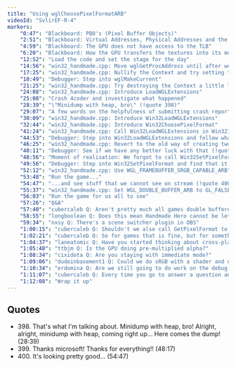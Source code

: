 ```yaml
---
title: "Using wglChoosePixelFormatARB"
videoId: "SvlirEF-R-4"
markers:
    "0:47": "Blackboard: PBO's (Pixel Buffer Objects)"
    "2:51": "Blackboard: Virtual Addresses, Physical Addresses and the TLB"
    "4:59": "Blackboard: The GPU does not have access to the TLB"
    "6:20": "Blackboard: How the GPU transfers the textures into its memory"
    "12:52": "Load the code and set the stage for the day"
    "14:56": "win32_handmade.cpp: Move wglGetProcAddress until after we have created a Context"
    "17:25": "win32_handmade.cpp: Nullify the Context and try setting the PIXELFORMATDESCRIPTOR again"
    "18:49": "Debugger: Step into wglMakeCurrent"
    "21:25": "win32_handmade.cpp: Try destroying the Context a little later and then step through again to see if the pixel format got successfully changed"
    "24:08": "win32_handmade.cpp: Introduce LoadWGLExtensions"
    "25:08": "Crash 4coder and investigate what happened"
    "28:39": "\"Minidump with heap, bro\" (!quote 398)"
    "29:07": "A few words on the helpfulness of submitting crash reports to developers"
    "30:09": "win32_handmade.cpp: Introduce Win32LoadWGLExtensions"
    "32:44": "win32_handmade.cpp: Introduce Win32ChoosePixelFormat"
    "41:24": "win32_handmade.cpp: Call Win32LoadWGLExtensions in Win32InitOpenGL and test to see whether or not we are able to get a ModernContext"
    "44:53": "Debugger: Step into Win32LoadWGLExtensions and follow what happens"
    "46:25": "win32_handmade.cpp: Revert to the old way of creating two DCs"
    "48:11": "Debugger: See if we have any better luck with that (!quote 399)"
    "48:56": "Moment of realisation: We forgot to call Win32SetPixelFormat on WindowDC"
    "49:56": "Debugger: Step into Win32SetPixelFormat and find that it works"
    "52:12": "win32_handmade.cpp: Use WGL_FRAMEBUFFER_SRGB_CAPABLE_ARB"
    "53:48": "Run the game..."
    "54:47": "...and see stuff that we cannot see on stream (!quote 400)"
    "55:37": "win32_handmade.cpp: Set WGL_DOUBLE_BUFFER_ARB to GL_FALSE for the benefit of the stream"
    "56:03": "Run the game for us all to see"
    "57:26": "Q&A"
    "57:40": "cubercaleb Q: Aren't pretty much all games double buffered? If so, why doesn't OBS have problems capturing game footage for other games?"
    "58:55": "longboolean Q: Does this mean Handmade Hero cannot be let's played?"
    "59:34": "nxsy Q: There's a scene switcher plugin in OBS"
    "1:00:15": "cubercaleb Q: Shouldn't we also call GetPixelFormat to make sure we got what we wanted?"
    "1:02:21": "cubercaleb Q: So for games that is fine, but for something like photoshop I am assuming you would have to care?"
    "1:04:37": "laneatomic Q: Have you started thinking about cross-platform support? I've missed quite a bit of the stream"
    "1:05:48": "ttbjm Q: Is the GPU doing pre-multiplied alpha?"
    "1:08:34": "cixidota Q: Are you staying with immediate mode?"
    "1:09:06": "dudeinbasement1 Q: Could we do sRGB with a shader and not with glEnable?"
    "1:10:34": "erdomina Q: Are we still going to do work on the debug UI?"
    "1:11:07": "cubercaleb Q: Every time you go to answer a question and the cutscene loops, a pink screen appears"
    "1:12:08": "Wrap it up"
---
```


## Quotes

* 398\. That's what I'm talking about. Minidump with heap, bro! Alright, alright, minidump with heap, coming right up... Here comes the dump! (28:39)
* 399\. Thanks microsoft! Thanks for everything!! (48:17)
* 400\. It's looking pretty good... (54:47)
